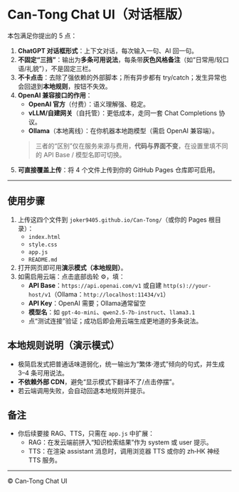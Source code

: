 # Can‑Tong Chat UI（对话框版）

本包满足你提出的 5 点：
1. **ChatGPT 对话框形式**：上下文对话，每次输入一句、AI 回一句。
2. **不固定“三挡”**：输出为**多条可用说法**，每条带**灰色风格备注**（如“日常用/较口语/礼貌”），不是固定三栏。
3. **不卡点击**：去除了强依赖的外部脚本；所有异步都有 try/catch；发生异常也会回退到**本地规则**，按钮不失效。
4. **OpenAI 兼容接口的作用**：
   - **OpenAI 官方**（付费）：语义理解强、稳定。
   - **vLLM/自建网关**（自托管）：更低成本，走同一套 Chat Completions 协议。
   - **Ollama**（本地离线）：在你机器本地跑模型（需启 OpenAI 兼容端）。
   > 三者的“区别”仅在服务来源与费用，**代码与界面不变**，在设置里填不同的 API Base / 模型名即可切换。
5. **可直接覆盖上传**：将 4 个文件上传到你的 GitHub Pages 仓库即可启用。

---

## 使用步骤

1. 上传这四个文件到 `joker9405.github.io/Can-Tong/`（或你的 Pages 根目录）：
   - `index.html`
   - `style.css`
   - `app.js`
   - `README.md`
2. 打开网页即可用**演示模式（本地规则）**。
3. 如需启用云端：点击底部齿轮 ⚙️，填：
   - **API Base**：`https://api.openai.com/v1` 或自建 `http(s)://your-host/v1`（Ollama：`http://localhost:11434/v1`）
   - **API Key**：OpenAI 需要；Ollama通常留空
   - **模型名**：如 `gpt-4o-mini`、`qwen2.5-7b-instruct`、`llama3.1`
   - 点“测试连接”验证；成功后即会用云端生成更地道的多条说法。

## 本地规则说明（演示模式）

- 极简启发式把普通话味道弱化，统一输出为“繁体·港式”倾向的句式，并生成 3–4 条可用说法。
- **不依赖外部 CDN**，避免“显示模式下翻译不了/点击停摆”。
- 若云端调用失败，会自动回退本地规则并提示。

## 备注

- 你后续要接 RAG、TTS，只需在 `app.js` 中扩展：
  - RAG：在发云端前拼入“知识检索结果”作为 system 或 user 提示。
  - TTS：在渲染 assistant 消息时，调用浏览器 TTS 或你的 zh‑HK 神经 TTS 服务。

---

© Can‑Tong Chat UI
